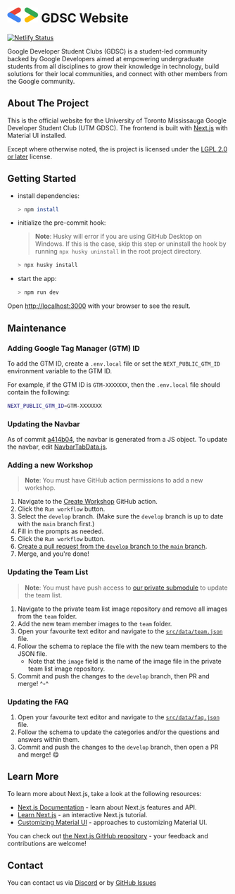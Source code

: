 <h1>
	<picture>
		<img alt="Google Developers Bracket" src="./src/assets/graphics/bracket.svg" height="34">
	</picture>
	GDSC Website
</h1>

[![Netlify Status](https://api.netlify.com/api/v1/badges/30870ebd-b4fa-4c6b-888e-da18cfb2f0b1/deploy-status)](https://app.netlify.com/sites/gdscutm/deploys)

Google Developer Student Clubs (GDSC) is a student-led community backed by Google Developers aimed at empowering undergraduate students from all disciplines to grow their knowledge in technology, build solutions for their local communities, and connect with other members from the Google community.

## About The Project

This is the official website for the University of Toronto Mississauga Google Developer Student Club (UTM GDSC). The frontend is built with [Next.js](https://nextjs.org) with Material UI installed.

Except where otherwise noted, the is project is licensed under the [LGPL 2.0 or later](https://www.gnu.org/licenses/gpl-2.0.html) license.

## Getting Started

* install dependencies:
	```sh
	> npm install
	```

* initialize the pre-commit hook:
	> **Note**: Husky will error if you are using GitHub Desktop on Windows. If this is the case, skip this step or uninstall the hook by running `npx husky uninstall` in the root project directory.
	```sh
	> npx husky install
	```

* start the app:
	```sh
	> npm run dev
	```

Open [http://localhost:3000](http://localhost:3000) with your browser to see the result.


## Maintenance
### Adding Google Tag Manager (GTM) ID
To add the GTM ID, create a `.env.local` file or set the `NEXT_PUBLIC_GTM_ID` environment variable to the GTM ID.

For example, if the GTM ID is `GTM-XXXXXXX`, then the `.env.local` file should contain the following:
```sh
NEXT_PUBLIC_GTM_ID=GTM-XXXXXXX
```

### Updating the Navbar
As of commit [a414b04](https://github.com/utmgdsc/website/commit/a414b0440bb11440ceb96d05d8d7da0d856da6cd), the navbar is generated from a JS object. To update the navbar, edit [NavbarTabData.js](https://github.com/utmgdsc/website/blob/main/src/data/NavbarTabData.js).


### Adding a new Workshop
> **Note**: You must have GitHub action permissions to add a new workshop.

1. Navigate to the [Create Workshop](https://github.com/utmgdsc/website/actions/workflows/create-workshop-pull-request.yml) GitHub action.
2. Click the `Run workflow` button.
3. Select the `develop` branch. (Make sure the `develop` branch is up to date with the `main` branch first.)
4. Fill in the prompts as needed.
5. Click the `Run workflow` button.
6. [Create a pull request from the `develop` branch to the `main` branch](https://github.com/utmgdsc/website/compare/main...develop).
7. Merge, and you're done!

### Updating the Team List
> **Note**: You must have push access to [our private submodule](https://github.com/utmgdsc/website_proprietary) to update the team list.

1. Navigate to the private team list image repository and remove all images from the `team` folder.
2. Add the new team member images to the `team` folder.
3. Open your favourite text editor and navigate to the [`src/data/team.json`](https://github.com/utmgdsc/website/blob/main/src/data/team.json) file.
4. Follow the schema to replace the file with the new team members to the JSON file.
	- Note that the `image` field is the name of the image file in the private team list image repository.
5. Commit and push the changes to the `develop` branch, then PR and merge! ^-^

### Updating the FAQ
1. Open your favourite text editor and navigate to the [`src/data/faq.json`](https://github.com/utmgdsc/website/blob/main/src/data/faq.json) file.
2. Follow the schema to update the categories and/or the questions and answers within them.
3. Commit and push the changes to the `develop` branch, then open a PR and merge! :yum:

## Learn More
To learn more about Next.js, take a look at the following resources:

- [Next.js Documentation](https://nextjs.org/docs) - learn about Next.js features and API.
- [Learn Next.js](https://nextjs.org/learn) - an interactive Next.js tutorial.
- [Customizing Material UI](https://mui.com/material-ui/customization/how-to-customize/) - approaches to customizing Material UI.

You can check out [the Next.js GitHub repository](https://github.com/vercel/next.js/) - your feedback and contributions are welcome!

## Contact
You can contact us via [Discord](https://discord.gg/FMJNvhXJAa) or by [GitHub Issues](https://github.com/utmgdsc/website/issues/new/choose)
